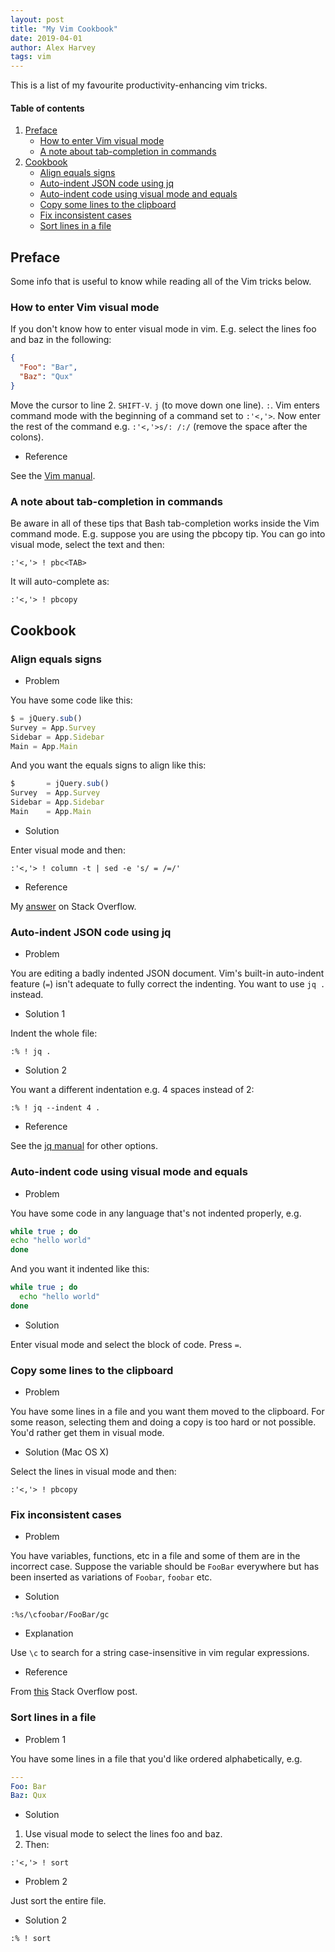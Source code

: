 ```yaml
---
layout: post
title: "My Vim Cookbook"
date: 2019-04-01
author: Alex Harvey
tags: vim
---
```


This is a list of my favourite productivity-enhancing vim tricks.

#### Table of contents

1. [Preface](#preface)
    * [How to enter Vim visual mode](#how-to-enter-vim-visual-mode)
    * [A note about tab-completion in commands](#a-note-about-tab-completion-in-commands)
2. [Cookbook](#cookbook)
    * [Align equals signs](#align-equals-signs)
    * [Auto-indent JSON code using jq](#auto-indent-json-code-using-jq)
    * [Auto-indent code using visual mode and equals](#auto-indent-code-using-visual-mode-and-equals)
    * [Copy some lines to the clipboard](#copy-some-lines-to-the-clipboard)
    * [Fix inconsistent cases](#fix-inconsistent-cases)
    * [Sort lines in a file](#sort-lines-in-a-file)

## Preface

Some info that is useful to know while reading all of the Vim tricks below.

### How to enter Vim visual mode

If you don't know how to enter visual mode in vim. E.g. select the lines foo and baz in the following:

```json
{
  "Foo": "Bar",
  "Baz": "Qux"
}
```

Move the cursor to line 2. `SHIFT-V`. `j` (to move down one line). `:`. Vim enters command mode with the beginning of a command set to `:'<,'>`. Now enter the rest of the command e.g. `:'<,'>s/: /:/` (remove the space after the colons).

- Reference

See the [Vim manual](http://vimdoc.sourceforge.net/htmldoc/visual.html).

### A note about tab-completion in commands

Be aware in all of these tips that Bash tab-completion works inside the Vim command mode. E.g. suppose you are using the pbcopy tip. You can go into visual mode, select the text and then:

```
:'<,'> ! pbc<TAB>
```

It will auto-complete as:

```
:'<,'> ! pbcopy
```

## Cookbook

### Align equals signs

- Problem

You have some code like this:

```js
$ = jQuery.sub()
Survey = App.Survey
Sidebar = App.Sidebar
Main = App.Main
```

And you want the equals signs to align like this:

```js
$       = jQuery.sub()
Survey  = App.Survey
Sidebar = App.Sidebar
Main    = App.Main
```

- Solution

Enter visual mode and then:

```
:'<,'> ! column -t | sed -e 's/ = /=/'
```

- Reference

My [answer](https://stackoverflow.com/a/51462785/3787051) on Stack Overflow.

### Auto-indent JSON code using jq

- Problem

You are editing a badly indented JSON document. Vim's built-in auto-indent feature (`=`) isn't adequate to fully correct the indenting. You want to use `jq .` instead.

- Solution 1

Indent the whole file:

```
:% ! jq .
```

- Solution 2

You want a different indentation e.g. 4 spaces instead of 2:

```
:% ! jq --indent 4 .
```

- Reference

See the [jq manual](https://stedolan.github.io/jq/manual/) for other options.

### Auto-indent code using visual mode and equals

- Problem

You have some code in any language that's not indented properly, e.g.

```bash
while true ; do
echo "hello world"
done
```

And you want it indented like this:

```bash
while true ; do
  echo "hello world"
done
```

- Solution

Enter visual mode and select the block of code. Press `=`.

### Copy some lines to the clipboard

- Problem

You have some lines in a file and you want them moved to the clipboard. For some reason, selecting them and doing a copy is too hard or not possible. You'd rather get them in visual mode.

- Solution (Mac OS X)

Select the lines in visual mode and then:

```
:'<,'> ! pbcopy
```

### Fix inconsistent cases

- Problem

You have variables, functions, etc in a file and some of them are in the incorrect case. Suppose the variable should be `FooBar` everywhere but has been inserted as variations of `Foobar`, `foobar` etc.

- Solution

```
:%s/\cfoobar/FooBar/gc
```

- Explanation

Use `\c` to search for a string case-insensitive in vim regular expressions.

- Reference

From [this]() Stack Overflow post.

### Sort lines in a file

- Problem 1

You have some lines in a file that you'd like ordered alphabetically, e.g.

```yaml
---
Foo: Bar
Baz: Qux
```

- Solution

1. Use visual mode to select the lines foo and baz.
2. Then:

```
:'<,'> ! sort
```

- Problem 2

Just sort the entire file.

- Solution 2

```
:% ! sort
```
